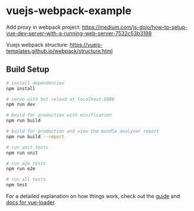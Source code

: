 # vuejs-webpack-example

Add proxy in webpack project:
https://medium.com/js-dojo/how-to-setup-vue-dev-server-with-a-running-web-server-7532c53b3198

Vuejs webpack structure:
https://vuejs-templates.github.io/webpack/structure.html

## Build Setup

``` bash
# install dependencies
npm install

# serve with hot reload at localhost:8080
npm run dev

# build for production with minification
npm run build

# build for production and view the bundle analyzer report
npm run build --report

# run unit tests
npm run unit

# run e2e tests
npm run e2e

# run all tests
npm test
```

For a detailed explanation on how things work, check out the [guide](http://vuejs-templates.github.io/webpack/) and [docs for vue-loader](http://vuejs.github.io/vue-loader).
